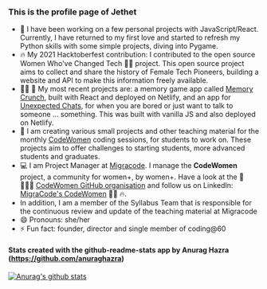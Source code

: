 ### This is the profile page of Jethet

- 🔭 I have been working on a few personal projects with JavaScript/React. Currently, I have returned to my first love and started to refresh my Python skills with some simple projects, diving into Pygame.
- 🔥 My 2021 Hacktoberfest contribution: I contributed to the open source Women Who've Changed Tech 👩‍💻 project. This open source project aims to collect and share the history of Female Tech Pioneers, building a website and API to make this information freely available.
- 👩‍💻 💪 My most recent projects are: a memory game app called [Memory Crunch](https://jethet-memory-game.netlify.app/), built with React and deployed on Netlify, and an app for [Unexpected Chats](https://jethet-unexpected-chat-app.netlify.app/), for when you are bored or just want to talk to someone ... something. This was built with vanilla JS and also deployed on Netlify.
- :raising_hand: I am creating various small projects and other teaching material for the monthly [CodeWomen](https://migracode.openculturalcenter.org/codewomen) coding sessions, for students to work on. These projects aim to offer challenges to starting students, more advanced students and graduates.
- :computer: I am Project Manager at [Migracode](https://migracode.openculturalcenter.org). I manage the **CodeWomen** project, a community for women+, by women+. Have a look at the 💪 👩🏽‍💻 [CodeWomen GitHub organisation](https://github.com/CodeWomen-Barcelona) and follow us on LinkedIn: [MigraCode's CodeWomen](https://es.linkedin.com/showcase/migracode-codewomen) 👩‍💻 🔥.
- In addition, I am a member of the Syllabus Team that is responsible for the continuous review and update of the teaching material at Migracode 
- 😄 Pronouns: she/her
- ⚡ Fun fact: founder, director and single member of coding@60


#### Stats created with the github-readme-stats app by Anurag Hazra (https://github.com/anuraghazra)


[![Anurag's github stats](https://github-readme-stats.vercel.app/api/?username=jethet&count_private=true&include_all_commits=true&show_icons=true&theme=cobalt)](https://github.com/jethet/github-readme-stats)
